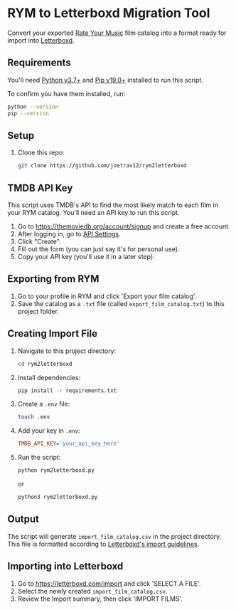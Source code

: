 # RYM to Letterboxd Migration Tool

Convert your exported [Rate Your Music](https://rateyourmusic.com) film catalog into a format ready for import into [Letterboxd](https://letterboxd.com).

## Requirements

You'll need [Python v3.7+](https://python.org/downloads) and [Pip v19.0+](https://pip.pypa.io/en/stable/installation) installed to run this script.

To confirm you have them installed, run:

```bash
python --version
pip --version
```

## Setup

1. Clone this repo:

    ```bash
    git clone https://github.com/joetrav12/rym2letterboxd
    ```

## TMDB API Key

This script uses TMDB's API to find the most likely match to each film in your RYM catalog. You'll need an API key to run this script.

1. Go to https://themoviedb.org/account/signup and create a free account.
2. After logging in, go to [API Settings](https://themoviedb.org/settings/api).
3. Click "Create".
4. Fill out the form (you can just say it's for personal use).
5. Copy your API key (you'll use it in a later step).

## Exporting from RYM

1. Go to your profile in RYM and click 'Export your film catalog'.
2. Save the catalog as a `.txt` file (called `export_film_catalog.txt`) to this project folder.

## Creating Import File

1. Navigate to this project directory:

    ```bash
    cd rym2letterboxd
    ```

2. Install dependencies:

    ```bash
    pip install -r requirements.txt
    ```

3. Create a `.env` file:

    ```bash
    touch .env
    ```

4. Add your key in `.env`:

    ```ini
    TMDB_API_KEY='your_api_key_here'
    ```

3. Run the script:

    ```bash
    python rym2letterboxd.py
    ```
    or
    ```bash
    python3 rym2letterboxd.py
    ```

## Output
The script will generate `import_film_catalog.csv` in the project directory. This file is formatted according to [Letterboxd's import guidelines](https://letterboxd.com/help/importing-data).

## Importing into Letterboxd
1. Go to https://letterboxd.com/import and click 'SELECT A FILE'.
2. Select the newly created `import_film_catalog.csv`.
3. Review the Import summary, then click 'IMPORT FILMS'.
